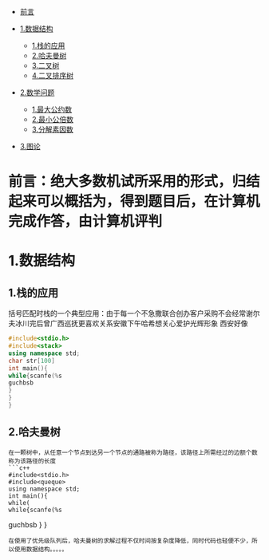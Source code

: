 
- [前言](#前言)
 - [1.数据结构](#1-数据结构)
   - [1.栈的应用](#1-栈的应用)
   - [2.哈夫曼树](#2-哈夫曼树)
   - [3.二叉树](#3-二叉树)
   - [4.二叉排序树](#4-二叉排序树)
 - [2.数学问题](#数学问题)
   - [1.最大公约数](#1-最大公约数)
   - [2.最小公倍数](#2-最小公倍数)
   - [3.分解素因数](#3-分解素因数)
   
 - [3.图论](#3图论)
  
 
# 前言：绝大多数机试所采用的形式，归结起来可以概括为，得到题目后，在计算机完成作答，由计算机评判

# 1.数据结构

  ## 1.栈的应用
   括号匹配时栈的一个典型应用：由于每一个不急撒联合创办客户采购不会经常谢尔夫冰川完后曾广西巡抚更喜欢关系安徽下午哈希想关心爱护光辉形象 西安好像
   ```c++
   #include<stdio.h>
   #include<stack>
   using namespace std;
   char str[100]
   int main(){
   while{scanfe(%s
   guchbsb
  }
  }
  }
  
  ```
  ## 2.哈夫曼树
    在一颗树中，从任意一个节点到达另一个节点的通路被称为路径，该路径上所需经过的边额个数称为该路径的长度
    ```c++
    #include<stdio.h>
    #include<queque>
    using namespace std;
    int main(){
    while(
    while{scanfe(%s
   guchbsb
   }
   }
   ```
   在使用了优先级队列后，哈夫曼树的求解过程不仅时间按复杂度降低，同时代码也轻便不少，所以使用数据结构。。。。。


